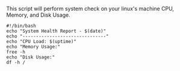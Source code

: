 This script will perform system check on your linux's machine CPU, Memory, and Disk Usage.
<br>

```
#!/bin/bash
echo "System Health Report - $(date)"
echo "-------------------------------"
echo "CPU Load: $(uptime)"
echo "Memory Usage:"
free -h
echo "Disk Usage:"
df -h /
```
<br>

